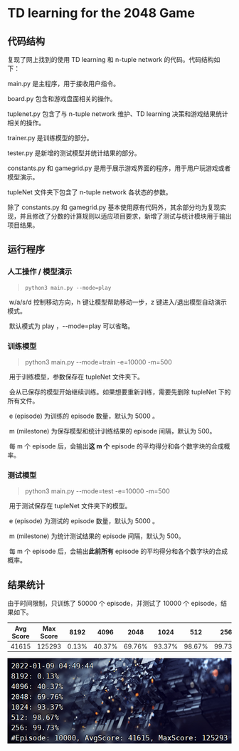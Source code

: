 # TD learning for the 2048 Game	



## 代码结构		
复现了网上找到的使用 TD learning 和 n-tuple network 的代码。代码结构如下：

main.py 是主程序，用于接收用户指令。

board.py 包含和游戏盘面相关的操作。

tuplenet.py 包含了与 n-tuple network 维护、TD learning 决策和游戏结果统计相关的操作。

trainer.py 是训练模型的部分。

tester.py 是新增的测试模型并统计结果的部分。

constants.py 和 gamegrid.py 是用于展示游戏界面的程序，用于用户玩游戏或者模型演示。

tupleNet 文件夹下包含了 n-tuple network 各状态的参数。

除了 constants.py 和 gamegrid.py 基本使用原有代码外，其余部分均为复现实现，并且修改了分数的计算规则以适应项目要求，新增了测试与统计模块用于输出项目结果。



## 运行程序



### 人工操作 / 模型演示

>	```
>	python3 main.py --mode=play
>	```

​		w/a/s/d 控制移动方向，h 键让模型帮助移动一步，z 键进入/退出模型自动演示模式。 

​		默认模式为 play ，--mode=play 可以省略。



### 训练模型

>	python3 main.py --mode=train -e=10000 -m=500

​		用于训练模型，参数保存在 tupleNet 文件夹下。

​		会从已保存的模型开始继续训练。如果想要重新训练，需要先删除 tupleNet 下的所有文件。

​		e (episode) 为训练的 episode 数量，默认为 5000 。

​		m (milestone) 为保存模型和统计训练结果的 episode 间隔，默认为 500。

​		每 m 个 episode 后，会输出**这 m 个** episode 的平均得分和各个数字块的合成概率。



### 测试模型

>	python3 main.py --mode=test -e=10000 -m=500

​		用于测试保存在 tupleNet 文件夹下的模型。

​		e (episode) 为测试的 episode 数量，默认为 5000 。

​		m (milestone) 为统计测试结果的 episode 间隔，默认为 500。

​		每 m 个 episode 后，会输出**此前所有** episode 的平均得分和各个数字块的合成概率。



## 结果统计

由于时间限制，只训练了 50000 个 episode，并测试了 10000 个 episode，结果如下。

| Avg Score | Max Score | 8192  | 4096   | 2048   | 1024   | 512    | 256    |
| --------- | --------- | ----- | ------ | ------ | ------ | ------ | ------ |
| 41615     | 125293    | 0.13% | 40.37% | 69.76% | 93.37% | 98.67% | 99.73% |

![result](result.png)

